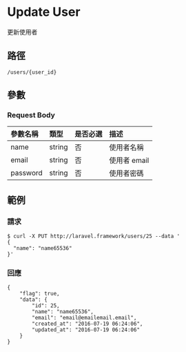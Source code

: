 # Update User

更新使用者

## 路徑

```
/users/{user_id}
```

## 參數

### Request Body

| 參數名稱 | 類型 | 是否必選 | 描述 |
| :--- | :--- | :--- | :--- |
| name | string | 否 | 使用者名稱 |
| email | string | 否 | 使用者 email |
| password | string | 否 | 使用者密碼 |

## 範例

### 請求

```
$ curl -X PUT http://laravel.framework/users/25 --data '
{
  "name": "name65536"
}'
```

### 回應

```
{
    "flag": true,
    "data": {
        "id": 25,
        "name": "name65536",
        "email": "email@emailemail.email",
        "created_at": "2016-07-19 06:24:06",
        "updated_at": "2016-07-19 06:24:06"
    }
}
```

